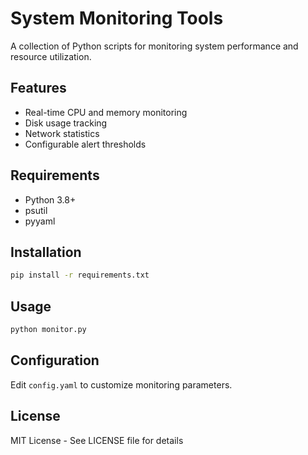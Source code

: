 # System Monitoring Tools

A collection of Python scripts for monitoring system performance and resource utilization.

## Features
- Real-time CPU and memory monitoring
- Disk usage tracking
- Network statistics
- Configurable alert thresholds

## Requirements
- Python 3.8+
- psutil
- pyyaml

## Installation
```bash
pip install -r requirements.txt
```

## Usage
```bash
python monitor.py
```

## Configuration
Edit `config.yaml` to customize monitoring parameters.

## License
MIT License - See LICENSE file for details